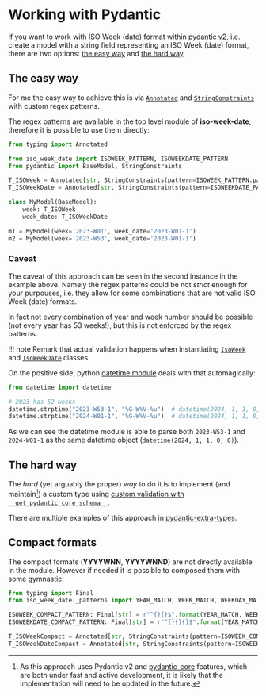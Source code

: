 # Working with Pydantic

If you want to work with ISO Week (date) format within [pydantic v2](https://docs.pydantic.dev/), i.e. create a model with a string field representing an ISO Week (date) format, there are two options: [the easy way](#the-easy-way) and [the hard way](#the-hard-way).

## The easy way

For me the easy way to achieve this is via [`Annotated`](https://docs.python.org/3/library/typing.html#typing.Annotated) and [`StringConstraints`](https://docs.pydantic.dev/api/types/#pydantic.types.StringConstraints) with custom regex patterns.

The regex patterns are available in the top level module of **iso-week-date**, therefore it is possible to use them directly:

```py
from typing import Annotated

from iso_week_date import ISOWEEK_PATTERN, ISOWEEKDATE_PATTERN
from pydantic import BaseModel, StringConstraints

T_ISOWeek = Annotated[str, StringConstraints(pattern=ISOWEEK_PATTERN.pattern)]
T_ISOWeekDate = Annotated[str, StringConstraints(pattern=ISOWEEKDATE_PATTERN.pattern)]

class MyModel(BaseModel):
    week: T_ISOWeek
    week_date: T_ISOWeekDate

m1 = MyModel(week='2023-W01', week_date='2023-W01-1')
m2 = MyModel(week='2023-W53', week_date='2023-W01-1')
```

### Caveat

The caveat of this approach can be seen in the second instance in the example above. Namely the regex patterns could be not _strict_ enough for your purpouses, i.e. they allow for some combinations that are not valid ISO Week (date) formats.

In fact not every combination of year and week number should be possible (not every year has 53 weeks!), but this is not enforced by the regex patterns.

!!! note
    Remark that actual validation happens when instantiating [`IsoWeek`](../api/isoweek.md) and [`IsoWeekDate`](../api/isoweekdate.md) classes.

On the positive side, python [datetime module](https://docs.python.org/3/library/datetime.html) deals with that automagically:

```py
from datetime import datetime

# 2023 has 52 weeks
datetime.strptime("2023-W53-1", "%G-W%V-%u")  # datetime(2024, 1, 1, 0, 0)
datetime.strptime("2024-W01-1", "%G-W%V-%u")  # datetime(2024, 1, 1, 0, 0)
```

As we can see the datetime module is able to parse both `2023-W53-1` and `2024-W01-1` as the same datetime object (`datetime(2024, 1, 1, 0, 0)`).

## The hard way

The _hard_ (yet arguably the proper) _way_ to do it is to implement (and maintain[^1]) a custom type using [custom validation with `__get_pydantic_core_schema__`](https://docs.pydantic.dev/concepts/types/#customizing-validation-with-__get_pydantic_core_schema__).

There are multiple examples of this approach in [pydantic-extra-types](https://github.com/pydantic/pydantic-extra-types).

[^1]: As this approach uses Pydantic v2 and [pydantic-core](https://github.com/pydantic/pydantic-core) features, which are both under fast and active development, it is likely that the implementation will need to be updated in the future.

## Compact formats

The compact formats (**YYYYWNN**, **YYYYWNND**) are not directly available in the module. However if needed it is possible to composed them with some gymnastic:

```py
from typing import Final
from iso_week_date._patterns import YEAR_MATCH, WEEK_MATCH, WEEKDAY_MATCH  # These are strings, not regex patterns

ISOWEEK_COMPACT_PATTERN: Final[str] = r"^{}{}$".format(YEAR_MATCH, WEEK_MATCH)
ISOWEEKDATE_COMPACT_PATTERN: Final[str] = r"^{}{}{}$".format(YEAR_MATCH, WEEK_MATCH, WEEK_DAY_MATCH)

T_ISOWeekCompact = Annotated[str, StringConstraints(pattern=ISOWEEK_COMPACT_PATTERN)]
T_ISOWeekDateCompact = Annotated[str, StringConstraints(pattern=ISOWEEKDATE_COMPACT_PATTERN)]
```
